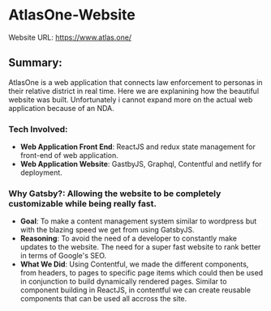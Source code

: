 # AtlasOne-Website

Website URL: https://www.atlas.one/

## Summary:
AtlasOne is a web application that connects law enforcement to personas in their relative district in real time. Here we are explanining how the beautiful website was built. Unfortunately i cannot expand more on the actual web application because of an NDA.

### Tech Involved: 
* **Web Application Front End**: ReactJS and redux state management for front-end of web application.
* **Web Application Website**: GastbyJS, Graphql, Contentful and netlify for deployment. 

### Why Gatsby?: Allowing the website to be completely customizable while being really fast.
* **Goal**: To make a content management system similar to wordpress but with the blazing speed we get from using GatsbyJS.
* **Reasoning**: To avoid the need of a developer to constantly make updates to the website. The need for a super fast website to rank better in terms of Google's SEO.
* **What We Did**: Using Contentful, we made the different components, from headers, to pages to specific page items which could then be used in conjunction to build dynamically rendered pages. Similar to component building in ReactJS, in contentful we can create reusable components that can be used all accross the site.
